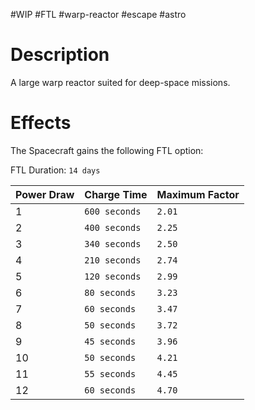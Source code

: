 #WIP #FTL #warp-reactor #escape #astro

# Description

A large warp reactor suited for deep-space missions.

# Effects

The Spacecraft gains the following FTL option:

FTL Duration: `14 days`

| Power Draw | Charge Time | Maximum Factor |
| -----------|-------------|----------------|
| 1 | `600 seconds` | `2.01` |
| 2 | `400 seconds` | `2.25` |
| 3 | `340 seconds` | `2.50` |
| 4 | `210 seconds` | `2.74` |
| 5 | `120 seconds` | `2.99` |
| 6 | `80 seconds` | `3.23` |
| 7 | `60 seconds` | `3.47` |
| 8 | `50 seconds` | `3.72` |
| 9 | `45 seconds` | `3.96` |
| 10 | `50 seconds` | `4.21` |
| 11 | `55 seconds` | `4.45` |
| 12 | `60 seconds` | `4.70` |